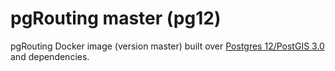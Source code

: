 # pgRouting master (pg12)

pgRouting Docker image (version master) built over [Postgres 12/PostGIS 3.0](https://hub.docker.com/r/postgis/postgis) and dependencies.
